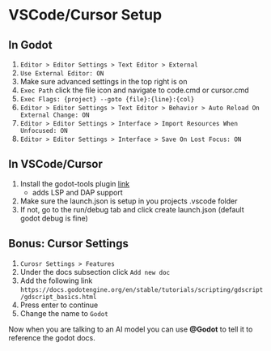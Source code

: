 # VSCode/Cursor Setup

## In Godot

1. `Editor > Editor Settings > Text Editor > External`
2. `Use External Editor: ON`
3. Make sure advanced settings in the top right is on
4. `Exec Path` click the file icon and navigate to code.cmd or cursor.cmd
5. `Exec Flags: {project} --goto {file}:{line}:{col}`
6. `Editor > Editor Settings > Text Editor > Behavior > Auto Reload On External Change: ON`
7. `Editor > Editor Settings > Interface > Import Resources When Unfocused: ON`
8. `Editor > Editor Settings > Interface > Save On Lost Focus: ON`

## In VSCode/Cursor

1. Install the godot-tools plugin [link](https://marketplace.visualstudio.com/items?itemName=geequlim.godot-tools)
   - adds LSP and DAP support
2. Make sure the launch.json is setup in you projects .vscode folder
3. If not, go to the run/debug tab and click create launch.json (default godot debug is fine)

## Bonus: Cursor Settings

1. `Curosr Settings > Features`
2. Under the docs subsection click `Add new doc`
3. Add the following link `https://docs.godotengine.org/en/stable/tutorials/scripting/gdscript/gdscript_basics.html`
4. Press enter to continue
5. Change the name to `Godot`

Now when you are talking to an AI model you can use **@Godot** to tell it to reference the godot docs.
